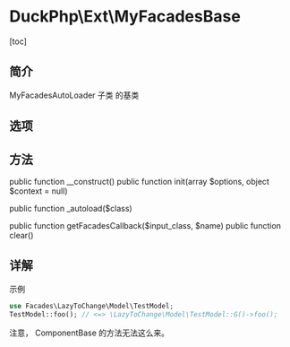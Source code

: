 # DuckPhp\Ext\MyFacadesBase
[toc]

## 简介
MyFacadesAutoLoader 子类 的基类
## 选项

## 方法


public function __construct()
public function init(array $options, object $context = null)

public function _autoload($class)

public function getFacadesCallback($input_class, $name)
public function clear()

## 详解


示例

```php
use Facades\LazyToChange\Model\TestModel;
TestModel::foo(); // <=> \LazyToChange\Model\TestModel::G()->foo();
```
注意， ComponentBase 的方法无法这么来。